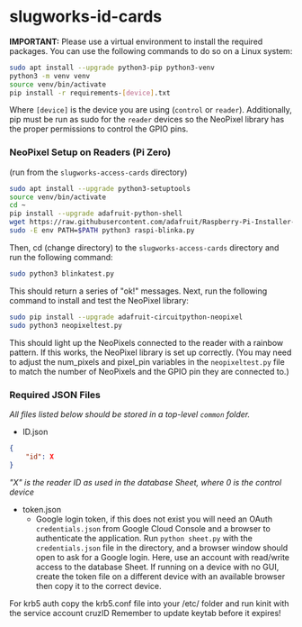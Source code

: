 # slugworks-id-cards

**IMPORTANT:** Please use a virtual environment to install the required packages. You can use the following commands to do so on a Linux system:

```bash
sudo apt install --upgrade python3-pip python3-venv
python3 -m venv venv
source venv/bin/activate
pip install -r requirements-[device].txt
```
Where `[device]` is the device you are using (`control` or `reader`). Additionally, pip must be run as sudo for the `reader` devices so the NeoPixel library has the proper permissions to control the GPIO pins.

### NeoPixel Setup on Readers (Pi Zero)
(run from the `slugworks-access-cards` directory)
```bash
sudo apt install --upgrade python3-setuptools
source venv/bin/activate
cd ~
pip install --upgrade adafruit-python-shell
wget https://raw.githubusercontent.com/adafruit/Raspberry-Pi-Installer-Scripts/master/raspi-blinka.py
sudo -E env PATH=$PATH python3 raspi-blinka.py
```
Then, cd (change directory) to the `slugworks-access-cards` directory and run the following command:
```bash
sudo python3 blinkatest.py
```
This should return a series of "ok!" messages. Next, run the following command to install and test the NeoPixel library:
```bash
sudo pip install --upgrade adafruit-circuitpython-neopixel
sudo python3 neopixeltest.py
```
This should light up the NeoPixels connected to the reader with a rainbow pattern. If this works, the NeoPixel library is set up correctly. (You may need to adjust the num_pixels and pixel_pin variables in the `neopixeltest.py` file to match the number of NeoPixels and the GPIO pin they are connected to.)

### Required JSON Files
*All files listed below should be stored in a top-level `common` folder.*
- ID.json
```json
{
    "id": X
}
```
*"X" is the reader ID as used in the database Sheet, where 0 is the control device*
- token.json
  - Google login token, if this does not exist you will need an OAuth `credentials.json` from Google Cloud Console and a browser to authenticate the application. Run `python sheet.py` with the `credentials.json` file in the directory, and a browser window should open to ask for a Google login. Here, use an account with read/write access to the database Sheet. If running on a device with no GUI, create the token file on a different device with an available browser then copy it to the correct device.


For krb5 auth copy the krb5.conf file into your /etc/ folder and run kinit with the service account cruzID
Remember to update keytab before it expires!
